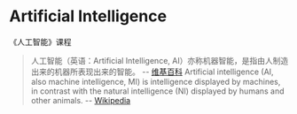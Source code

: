# Artificial Intelligence

《人工智能》课程

> 人工智能（英语：Artificial Intelligence, AI）亦称机器智能，是指由人制造出来的机器所表现出来的智能。 -- [维基百科](https://zh.wikipedia.org/wiki/%E4%BA%BA%E5%B7%A5%E6%99%BA%E8%83%BD)
> Artificial intelligence (AI, also machine intelligence, MI) is intelligence displayed by machines, in contrast with the natural intelligence (NI) displayed by humans and other animals. -- [Wikipedia](https://en.wikipedia.org/wiki/Artificial_intelligence)
